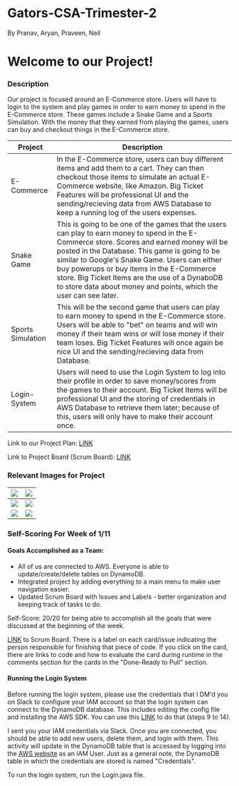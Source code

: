 # Gators-CSA-Trimester-2
By Pranav, Aryan, Praveen, Neil
# Welcome to our Project!

### Description

Our project is focused around an E-Commerce store. Users will have to login to the system and play games in order to earn money to spend in the E-Commerce store. These games include a Snake Game and a Sports Simulation. With the money that they earned from playing the games, users can buy and checkout things in the E-Commerce store. 

| Project | Description |
| --- | --- |
| E-Commerce | In the E-Commerce store, users can buy different items and add them to a cart. They can then checkout those items to simulate an actual E-Commerce website, like Amazon. Big Ticket Features will be professional UI and the sending/recieving data from AWS Database to keep a running log of the users expenses. |
| Snake Game | This is going to be one of the games that the users can play to earn money to spend in the E-Commerce store. Scores and earned money will be posted in the Database. This game is going to be similar to Google's Snake Game. Users can either buy powerups or buy items in the E-Commerce store. Big Ticket Items are the use of a DynaboDB to store data about money and points, which the user can see later. |
| Sports Simulation | This will be the second game that users can play to earn money to spend in the E-Commerce store. Users will be able to "bet" on teams and will win money if their team wins or will lose money if their team loses. Big Ticket Features will once again be nice UI and the sending/recieving data from Database. |
| Login-System | Users will need to use the Login System to log into their profile in order to save money/scores from the games to their account. Big Ticket Items will be professional UI and the storing of credentials in AWS Database to retrieve them later; because of this, users will only have to make their account once. |


Link to our Project Plan: [LINK](https://docs.google.com/document/d/13kGw1NK0cC8eVTMHhqx2FforypQqX0jvQrwkl_mz6lw/edit?usp=sharing)

Link to Project Board (Scrum Board): [LINK](https://github.com/aryan114/Gators-CSA-Trimester-2/projects/1)

### Relevant Images for Project
|![](https://github.com/aryan114/Gators-CSA-Trimester-2/blob/02621feaa67d6dacca07f2c818cd7508ea37065c/Images/LoginDB.JPG) |![](https://github.com/aryan114/Gators-CSA-Trimester-2/blob/02621feaa67d6dacca07f2c818cd7508ea37065c/Images/Login%20MVC.JPG) |
| --- | --- |
|![](https://github.com/aryan114/Gators-CSA-Trimester-2/blob/02621feaa67d6dacca07f2c818cd7508ea37065c/Images/sportsdb.JPG) |![](https://github.com/aryan114/Gators-CSA-Trimester-2/blob/02621feaa67d6dacca07f2c818cd7508ea37065c/Images/sportsmvc.JPG) |
|![](https://github.com/aryan114/Gators-CSA-Trimester-2/blob/02621feaa67d6dacca07f2c818cd7508ea37065c/Images/snakedb.JPG) |![](https://github.com/aryan114/Gators-CSA-Trimester-2/blob/02621feaa67d6dacca07f2c818cd7508ea37065c/Images/EDB.JPG) |



### Self-Scoring For Week of 1/11

#### Goals Accomplished as a Team:
* All of us are connected to AWS. Everyone is able to update/create/delete tables on DynamoDB.
* Integrated project by adding everything to a main menu to make user navigation easier.
* Updated Scrum Board with Issues and Labels - better organization and keeping track of tasks to do.

Self-Score: 20/20 for being able to accomplish all the goals that were discussed at the beginning of the week.

[LINK](https://github.com/aryan114/Gators-CSA-Trimester-2/projects/1) to Scrum Board. There is a label on each card/issue indicating the person responsible for finishing that piece of code. If you click on the card, there are links to code and how to evaluate the card during runtime in the comments section for the cards in the "Done-Ready to Pull" section.

#### Running the Login System
Before running the login system, please use the credentials that I DM'd you on Slack to configure your IAM account so that the login system can connect to the DynamoDB database. This includes editing the config file and installing the AWS SDK. You can use this [LINK](https://docs.google.com/document/d/1_nTjbLF-sSyJ_rsqBOitQruEy1XE9M9vKYNZdZMdOWY/edit) to do that (steps 9 to 14).

I sent you your IAM credentials via Slack.
Once you are connected, you should be able to add new users, delete them, and login with them. This activity will update in the DynamoDB table that is accessed by logging into the [AWS website](https://signin.aws.amazon.com/) as an IAM User. Just as a general note, the DynamoDB table in which the credentials are stored is named "Credentials".

To run the login system, run the Login.java file.

